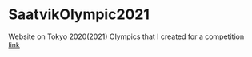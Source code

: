 # SaatvikOlympic2021
Website on Tokyo 2020(2021) Olympics that I created for a competition<br>
[link](https://saatviksingh77.github.io/SaatvikOlympic2021/index.html)
